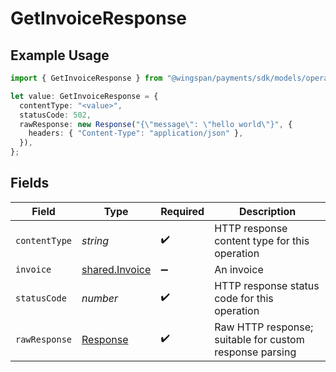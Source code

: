 # GetInvoiceResponse

## Example Usage

```typescript
import { GetInvoiceResponse } from "@wingspan/payments/sdk/models/operations";

let value: GetInvoiceResponse = {
  contentType: "<value>",
  statusCode: 502,
  rawResponse: new Response("{\"message\": \"hello world\"}", {
    headers: { "Content-Type": "application/json" },
  }),
};
```

## Fields

| Field                                                                 | Type                                                                  | Required                                                              | Description                                                           |
| --------------------------------------------------------------------- | --------------------------------------------------------------------- | --------------------------------------------------------------------- | --------------------------------------------------------------------- |
| `contentType`                                                         | *string*                                                              | :heavy_check_mark:                                                    | HTTP response content type for this operation                         |
| `invoice`                                                             | [shared.Invoice](../../../sdk/models/shared/invoice.md)               | :heavy_minus_sign:                                                    | An invoice                                                            |
| `statusCode`                                                          | *number*                                                              | :heavy_check_mark:                                                    | HTTP response status code for this operation                          |
| `rawResponse`                                                         | [Response](https://developer.mozilla.org/en-US/docs/Web/API/Response) | :heavy_check_mark:                                                    | Raw HTTP response; suitable for custom response parsing               |